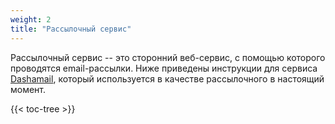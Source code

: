 ```yaml
---
weight: 2
title: "Рассылочный сервис"
---
```


Рассылочный сервис -- это сторонний веб-сервис, с помощью которого проводятся email-рассылки. Ниже приведены инструкции для сервиса [Dashamail](https://dashamail.ru), который используется в качестве рассылочного в настоящий момент.

{{< toc-tree >}}
